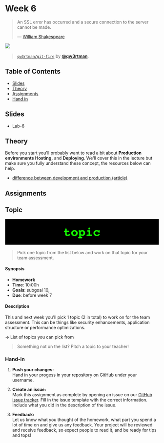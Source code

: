 # Week 6

> An SSL error has occurred and a secure connection to the server
> cannot be made.
>
> — [William Shakespeare][quote-author]


[![][inspiration-cover]][inspiration-link]

> [`qw3rtman/git-fire`][inspiration-link] by
> [**@qw3rtman**][inspiration-author].

## Table of Contents

*  [Slides](#slides)
*  [Theory](#theory)
*  [Assignments](#assignments)
*  [Hand in](#hand-in)

## Slides
* Lab-6

## Theory

Before you start you'll probably want to read a bit about **Production environments** **Hosting,** and **Deploying**. We'll cover this in the lecture but make sure you fully understand these concept, the resources below can help.

*  [difference between development and production (article)](https://nodejs.dev/nodejs-the-difference-between-development-and-production)

## Assignments

## Topic

![Topic banner](/assets/banners/topic.jpg)

> Pick one topic from the list below and work on that topic for your team assessment.

#### Synopsis

*   **Homework**
*   **Time**: 10:00h
*   **Goals**: subgoal 10,
*   **Due**: before week 7

#### Description
This and next week you'll pick 1 topic (2 in total) to work on for the team assessment. This can be things like security enhancements, application structure or performance optimizations.

→ List of topics you can pick from 

> Something not on the list? Pitch a topic to your teacher!

### Hand-in

1. **Push your changes:**  
Hand in your progess in your repository on GitHub under your username.

1. **Create an issue:**  
Mark this assignment as complete by opening an issue on our [GitHub issue tracker][issues]. Fill in the issue template with the correct information. Include what you did in the description of the issue.

1. **Feedback:**  
Let us know what you thought of the homework, what part you spend a lot of time on and give us any feedback. Your project will be reviewed and receive feedback, so expect people to read it, and be ready for tips and tops!

[quote-author]: https://twitter.com/shatterfront/status/816065700577972224
[inspiration-cover]: assets/images/git-fire.jpg
[inspiration-link]: https://github.com/qw3rtman/git-fire
[inspiration-author]: https://github.com/qw3rtman

[pug]: https://pugjs.org/api/getting-started.html
[ejs]: https://ejs.co/
[handlebars]: https://handlebarsjs.com/
[guide]: https://expressjs.com/en/guide/routing.html
[workshopper]: https://github.com/azat-co/expressworks
[query]: https://www.youtube.com/watch?v=zDovsTG2a7g
[template]: https://expressjs.com/en/guide/using-template-engines.html
[issues]: https://github.com/cmda-bt/be-course-18-19/issues/new/choose

[body]: https://www.npmjs.com/package/body-parser
[multer]: https://www.npmjs.com/package/multer#readme
[drawings]: https://docs.google.com/drawings
[session]: https://github.com/expressjs/session
